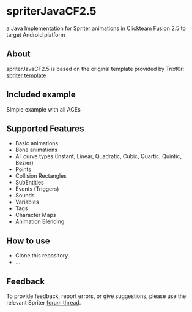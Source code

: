 # spriterJavaCF2.5
a Java Implementation for Spriter animations in Clickteam Fusion 2.5 to target Android platform

## About
spriterJavaCF2.5 is based on the original template provided by Trixt0r:
[spriter template](https://github.com/Trixt0r/spriter "Trixt0r Github")

## Included example
Simple example with all ACEs

## Supported Features
* Basic animations
* Bone animations
* All curve types (Instant, Linear, Quadratic, Cubic, Quartic, Quintic, Bezier)
* Points
* Collision Rectangles
* SubEntities
* Events (Triggers)
* Sounds
* Variables
* Tags
* Character Maps
* Animation Blending

## How to use

* Clone this repository
* ...

## Feedback
To provide feedback, report errors, or give suggestions, please use the relevant Spriter [forum thread](http://community.clickteam.com/threads/91759-Beta-Spriter-Object-Extension "Clickteam forum").
